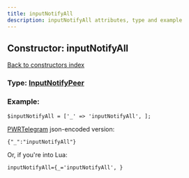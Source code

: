 ```yaml
---
title: inputNotifyAll
description: inputNotifyAll attributes, type and example
---
```

## Constructor: inputNotifyAll  
[Back to constructors index](index.md)






### Type: [InputNotifyPeer](../types/InputNotifyPeer.md)


### Example:

```
$inputNotifyAll = ['_' => 'inputNotifyAll', ];
```  

[PWRTelegram](https://pwrtelegram.xyz) json-encoded version:

```
{"_":"inputNotifyAll"}
```


Or, if you're into Lua:  


```
inputNotifyAll={_='inputNotifyAll', }

```


